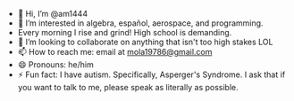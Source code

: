 - 👋 Hi, I’m @am1444
- 👀 I’m interested in algebra, español, aerospace, and programming.
- Every morning I rise and grind! High school is demanding.
- 💞️ I’m looking to collaborate on anything that isn't too high stakes LOL
- 📫 How to reach me: email at mola19786@gmail.com
- 😄 Pronouns: he/him
- ⚡ Fun fact: I have autism. Specifically, Asperger's Syndrome. I ask that if you want to talk to me, please speak as literally as possible.
